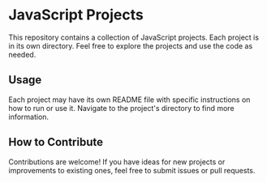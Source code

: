 # JavaScript Projects

This repository contains a collection of JavaScript projects. Each project is in its own directory. Feel free to explore the projects and use the code as needed.

## Usage

Each project may have its own README file with specific instructions on how to run or use it. Navigate to the project's directory to find more information.

## How to Contribute

Contributions are welcome! If you have ideas for new projects or improvements to existing ones, feel free to submit issues or pull requests.
